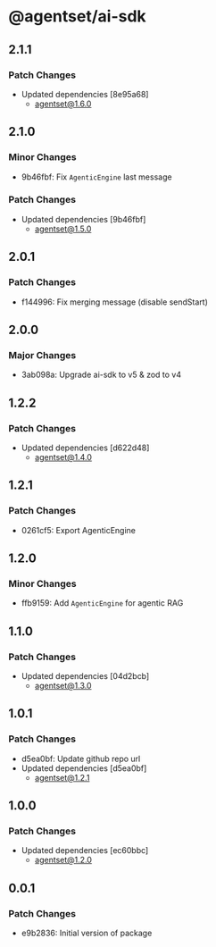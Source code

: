# @agentset/ai-sdk

## 2.1.1

### Patch Changes

- Updated dependencies [8e95a68]
  - agentset@1.6.0

## 2.1.0

### Minor Changes

- 9b46fbf: Fix `AgenticEngine` last message

### Patch Changes

- Updated dependencies [9b46fbf]
  - agentset@1.5.0

## 2.0.1

### Patch Changes

- f144996: Fix merging message (disable sendStart)

## 2.0.0

### Major Changes

- 3ab098a: Upgrade ai-sdk to v5 & zod to v4

## 1.2.2

### Patch Changes

- Updated dependencies [d622d48]
  - agentset@1.4.0

## 1.2.1

### Patch Changes

- 0261cf5: Export AgenticEngine

## 1.2.0

### Minor Changes

- ffb9159: Add `AgenticEngine` for agentic RAG

## 1.1.0

### Patch Changes

- Updated dependencies [04d2bcb]
  - agentset@1.3.0

## 1.0.1

### Patch Changes

- d5ea0bf: Update github repo url
- Updated dependencies [d5ea0bf]
  - agentset@1.2.1

## 1.0.0

### Patch Changes

- Updated dependencies [ec60bbc]
  - agentset@1.2.0

## 0.0.1

### Patch Changes

- e9b2836: Initial version of package
